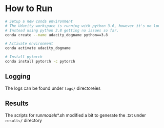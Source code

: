# How to Run

```bash
# Setup a new conda environment
# The Udacity workspace is running with python 3.6, however it's no longer supported with conda
# Instead using python 3.8 getting no issues so far.
conda create --name udacity_dogname python==3.8

# Activate environment
conda activate udacity_dogname

# Install pytorch
conda install pytorch -c pytorch
```

## Logging

The logs can be found under `logs/` directoreies

## Results

The scripts for run*models*\*.sh modified a bit to generate the .txt under `results/` directory
